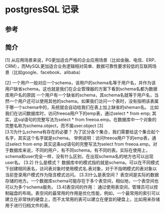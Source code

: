 # postgresSQL 记录

## 参考

## 简介
[1] 从应用场景来说，PG更加适合严格的企业应用场景（比如金融、电信、ERP、CRM），而MySQL更加适合业务逻辑相对简单、数据可靠性要求较低的互联网场景（比如google、facebook、alibaba）

[2]  一个用户一般对应一个schema，该用户的schema名等于用户名，并作为该用户缺省schema。这也就是我们在企业管理器的方案下看到schema名都为数据库用户名的原因
    一个用户有一个缺省的schema，其schema名就等于用户名，当然一个用户还可以使用其他的schema。如果我们访问一个表时，没有指明该表属于哪一个schema中的，系统就会自动给我们在表上加上缺省的sheman名。
    比如我们在访问数据库时，访问freeoa用户下的emp表，通过select * from emp; 其实，这sql语句的完整写法为select * from freeoa.emp。在数据库中一个对象的完整名称为schema.object，而不属user.object
[3]  
    [3.1]为什么schema有存在的必要？
    为了区分各个集合，我们需要给这个集合起个名字，其实这个名字就是schema。
    举例说明：访问freeoa用户下的emp表，通过select from emp 其实这条sql语句的完整写法为select from freeoa.emp。对于数据库来说，不同的用户，有不同schema。有不同的表。实际在使用上，schema和user完全一样，没有什么区别，在出现schema名的地方也可以出现user名。
    [3.2] 什么是模式？
    数据库中的模式指的就是schema。可以在不同模式下创建相同表名，访问表对象时使用模式名.表对象，对于不指明模式的表对象以当前登录用户模式作为隐含模式访问。
    [3.3]什么是表空间？
    表空间是实际的数据存储的地方。一个数据库schema可能存在于多个表空间，相似地，一个表空间也可以为多个schema服务。
    [3.4]表空间的作用：
    通过使用表空间，管理员可以控制磁盘的布局。表空间的最常用的作用是优化性能，例如，一个最常用的索引可以建立在非常快的硬盘上，而不太常用的表可以建立在便宜的硬盘上，比如用来存储用于进行归档文件的表。

## 